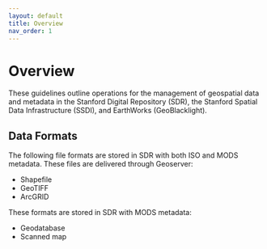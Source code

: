 ```yaml
---
layout: default
title: Overview
nav_order: 1
---
```

# Overview

These guidelines outline operations for the management of geospatial data and metadata in the Stanford Digital Repository (SDR), the Stanford Spatial Data Infrastructure (SSDI), and EarthWorks (GeoBlacklight).

## Data Formats

The following file formats are stored in SDR with both ISO and MODS metadata. These files are delivered through Geoserver:

* Shapefile
* GeoTIFF
* ArcGRID

These formats are stored in SDR with MODS metadata:

* Geodatabase
* Scanned map



